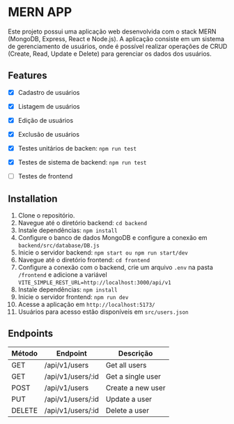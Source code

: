 # MERN APP

Este projeto possui uma aplicação web desenvolvida com o stack MERN (MongoDB, Express, React e Node.js). A aplicação consiste em um sistema de gerenciamento de usuários, onde é possível realizar operações de CRUD (Create, Read, Update e Delete) para gerenciar os dados dos usuários.

## Features

- [x] Cadastro de usuários
- [x] Listagem de usuários
- [x] Edição de usuários
- [x] Exclusão de usuários
- [x] Testes unitários de backen: `npm run test`
- [x] Testes de sistema de backend: `npm run test`
- [ ] Testes  de frontend 


## Installation

1. Clone o repositório.
2. Navegue até o diretório backend: `cd backend`
3. Instale dependências: `npm install`
4. Configure o banco de dados MongoDB e configure a conexão em `backend/src/database/DB.js`
5. Inicie o servidor backend: `npm start ou npm run start/dev`
6. Navegue até o diretório frontend: `cd frontend`
7. Configure a conexão com o backend, crie um arquivo `.env` na pasta `/frontend` e adicione a variável `VITE_SIMPLE_REST_URL=http://localhost:3000/api/v1`
7. Instale dependências: `npm install`
8. Inicie o servidor frontend: `npm run dev`
9. Acesse a aplicação em `http://localhost:5173/`
10. Usuários para acesso estão disponíveis em `src/users.json`

## Endpoints

| Método | Endpoint | Descrição |
| --- | --- | --- |
| GET | /api/v1/users | Get all users |
| GET | /api/v1/users/:id | Get a single user |
| POST | /api/v1/users | Create a new user |
| PUT | /api/v1/users/:id | Update a user |
| DELETE | /api/v1/users/:id | Delete a user |

